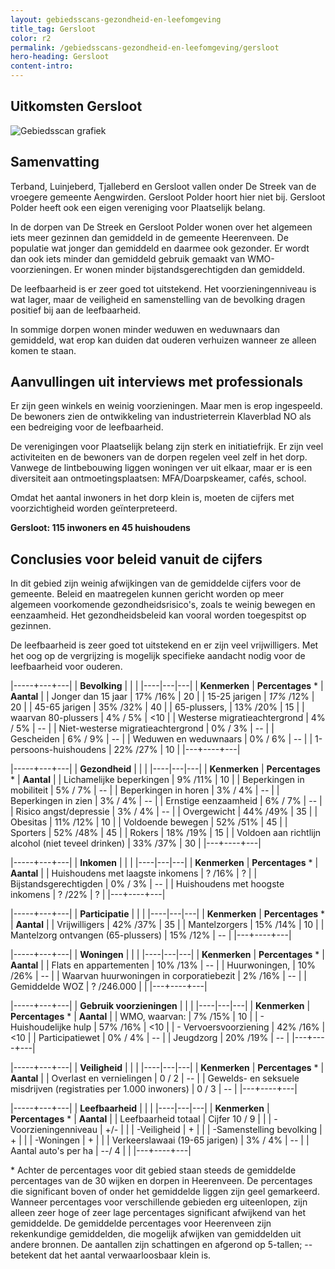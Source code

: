 ```yaml
---
layout: gebiedsscans-gezondheid-en-leefomgeving
title_tag: Gersloot
color: r2
permalink: /gebiedsscans-gezondheid-en-leefomgeving/gersloot
hero-heading: Gersloot
content-intro:
---
```

## Uitkomsten Gersloot

![Gebiedsscan grafiek](/uploads/Grafieken_Gebiedsscans_Dorpen-05.png)

## Samenvatting
Terband, Luinjeberd, Tjalleberd en Gersloot vallen onder De Streek van de vroegere gemeente Aengwirden. Gersloot Polder hoort hier niet bij. Gersloot Polder heeft ook een eigen vereniging voor Plaatselijk belang.

In de dorpen van De Streek en Gersloot Polder wonen over het algemeen iets meer gezinnen dan gemiddeld in de gemeente Heerenveen. De populatie wat jonger dan gemiddeld en daarmee ook gezonder. Er wordt dan ook iets minder dan gemiddeld gebruik gemaakt van WMO-voorzieningen. Er wonen minder bijstandsgerechtigden dan gemiddeld.

De leefbaarheid is er zeer goed tot uitstekend. Het voorzieningenniveau is wat lager, maar de veiligheid en samenstelling van de bevolking dragen positief bij aan de leefbaarheid.

In sommige dorpen wonen minder weduwen en weduwnaars dan gemiddeld, wat erop kan duiden dat ouderen verhuizen wanneer ze alleen komen te staan.

## Aanvullingen uit interviews met professionals

Er zijn geen winkels en weinig voorzieningen. Maar men is erop ingespeeld. De bewoners zien de ontwikkeling van industrieterrein Klaverblad NO als een bedreiging voor de leefbaarheid.

De verenigingen voor Plaatselijk belang zijn sterk en initiatiefrijk. Er zijn veel activiteiten en de bewoners van de dorpen regelen veel zelf in het dorp. Vanwege de lintbebouwing liggen woningen ver uit elkaar, maar er is een diversiteit aan ontmoetingsplaatsen: MFA/Doarpskeamer, cafés, school.

Omdat het aantal inwoners in het dorp klein is, moeten de cijfers met voorzichtigheid worden geïnterpreteerd.

**Gersloot: 115 inwoners en 45 huishoudens**

## Conclusies voor beleid vanuit de cijfers
In dit gebied zijn weinig afwijkingen van de gemiddelde cijfers voor de gemeente. Beleid en maatregelen kunnen gericht worden op meer algemeen voorkomende gezondheidsrisico's, zoals te weinig bewegen en eenzaamheid. Het gezondheidsbeleid kan vooral worden toegespitst  op gezinnen.

De leefbaarheid is zeer goed tot uitstekend en er zijn veel vrijwilligers. Met het oog op de vergrijzing is mogelijk specifieke aandacht nodig voor de leefbaarheid voor ouderen.

|-----+---+---|
|  **Bevolking**  |  |    |
|----|---|---|
| **Kenmerken**  | **Percentages** * | **Aantal** |
| Jonger dan 15 jaar                                  | 17% /16% | 20 |
| 15-25 jarigen                                       | _17%_ /12% | 20 |
| 45-65 jarigen                                       | 35% /32% | 40 |
| 65-plussers,                                        | 13% /20% | 15 |
| waarvan 80-plussers                                 | 4% / 5% | <10 |
| Westerse migratieachtergrond                        | 4% / 5% | -- |
| Niet-westerse migratieachtergrond                   | 0% / 3% | -- |
| Gescheiden                                          | 6% / 9% | -- |
| Weduwen en weduwnaars                               | 0% / 6% | -- |
| 1-persoons-huishoudens                              | 22% /27% | 10 |
|---+----+---|

|-----+---+---|
| **Gezondheid** |     |     |
|----|---|---|
| **Kenmerken** | **Percentages** * | **Aantal** |
| Lichamelijke beperkingen                            |  9% /11%    |  10   |
| Beperkingen in mobiliteit                           |  5% / 7%   |  --   |
| Beperkingen in horen                                |  3% / 4%   |  --   |
| Beperkingen in zien                                 |  3% / 4%   |  --   |
| Ernstige eenzaamheid                                |  6% / 7%   |  --   |
| Risico angst/depressie                              |  3% / 4%   |  --   |
| Overgewicht                                         |  44% /49%   |  35   |
| Obesitas                                            |  11% /12%   |  10   |
| Voldoende bewegen                                   |  52% /51%   |  45   |
| Sporters                                            |  52% /48%   |  45   |
| Rokers                                              |  18% /19%   |  15   |
| Voldoen aan richtlijn alcohol (niet teveel drinken) |  33% /37%   |  30   |
|---+----+---|

|-----+---+---|
| **Inkomen** |     |     |
|----|---|---|
| **Kenmerken**    | **Percentages** * | **Aantal** |
| Huishoudens met laagste inkomens                    |  ? /16%      |   ?      |
| Bijstandsgerechtigden                               |  0% / 3%      |   --      |
| Huishoudens met hoogste inkomens                    |  ? /22%      |   ?      |
|---+----+---|

|-----+---+---|
| **Participatie** |     |     |
|----|---|---|
| **Kenmerken**  | **Percentages** * | **Aantal** |
| Vrijwilligers                                       |  42% /37%     |   35      |
| Mantelzorgers                                       |  15% /14%      |   10      |
| Mantelzorg ontvangen (65-plussers)                  |  15% /12%     |   --      |
|---+----+---|

|-----+---+---|
| **Woningen** |     |     |
|----|---|---|
| **Kenmerken** | **Percentages** * | **Aantal** |
| Flats en appartementen                              | 10% /13% |  -- |
| Huurwoningen,                                       | 10% /26% |  -- |
| Waarvan huurwoningen in corporatiebezit             | 2% /16% |  -- |
| Gemiddelde WOZ                                      | ? /246.000 |      |
|---+----+---|

|-----+---+---|
| **Gebruik voorzieningen** |     |     |
|----|---|---|
| **Kenmerken** | **Percentages** * | **Aantal** |
| WMO, waarvan:                                       | 7% /15% | 10 |
| - Huishoudelijke hulp                               | 57% /16% | <10 |
| - Vervoersvoorziening                               | 42% /16% | <10 |
| Participatiewet                                     | 0% / 4% | -- |
| Jeugdzorg                                           | 20% /19%  | -- |
|---+----+---|

|-----+---+---|
| **Veiligheid** |     |     |
|----|---|---|
| **Kenmerken** | **Percentages** * | **Aantal** |
| Overlast en vernielingen                                           | 0 / 2 | -- |
| Gewelds- en seksuele misdrijven (registraties per 1.000 inwoners)  | 0 / 3 | -- |
|---+----+---|

|-----+---+---|
| **Leefbaarheid** |     |     |
|----|---|---|
| **Kenmerken** | **Percentages** * | **Aantal** |
| Leefbaarheid totaal                                | Cijfer 10 / 9 |                     |
| -Voorzieningenniveau                               | +/- |                     |
| -Veiligheid                                        | + |  |
| -Samenstelling bevolking                           | + |                     |
| -Woningen                                          | + |                     |
| Verkeerslawaai (19-65 jarigen)                     | 3% / 4% |      --               |
| Aantal auto's per ha                               | --/ 4 |                     |
|---+----+---|

\* Achter de percentages voor dit gebied staan steeds de gemiddelde percentages van de 30 wijken en dorpen in Heerenveen. De percentages die significant boven of onder het gemiddelde liggen zijn geel gemarkeerd. Wanneer percentages voor verschillende gebieden erg uiteenlopen, zijn alleen zeer hoge of zeer lage percentages significant afwijkend van het gemiddelde. De gemiddelde percentages voor Heerenveen zijn rekenkundige gemiddelden, die mogelijk afwijken van gemiddelden uit andere bronnen. De aantallen zijn schattingen en afgerond op 5-tallen; -- betekent dat het aantal verwaarloosbaar klein is.
